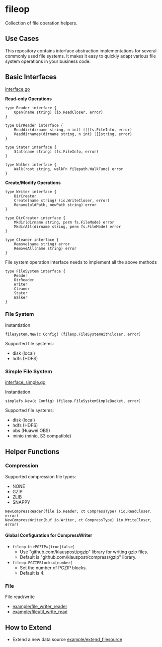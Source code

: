 # fileop

Collection of file operation helpers.

## Use Cases

This repository contains interface abstraction implementations for several commonly used file systems. It makes it easy to quickly adapt various file system operations in your business code.

## Basic Interfaces

[interface.go](interface.go)

**Read-only Operations**

```
type Reader interface {
	Open(name string) (io.ReadCloser, error)
}

type DirReader interface {
	Readdir(dirname string, n int) ([]fs.FileInfo, error)
	Readdirnames(dirname string, n int) ([]string, error)
}

type Stater interface {
	Stat(name string) (fs.FileInfo, error)
}

type Walker interface {
	Walk(root string, walkFn filepath.WalkFunc) error
}
```

**Create/Modify Operations**

```
type Writer interface {
	DirCreator
	Create(name string) (io.WriteCloser, error)
	Rename(oldPath, newPath string) error
}

type DirCreator interface {
	Mkdir(dirname string, perm fs.FileMode) error
	MkdirAll(dirname string, perm fs.FileMode) error
}

type Cleaner interface {
	Remove(name string) error
	RemoveAll(name string) error
}
```

File system operation interface needs to implement all the above methods

```
type FileSystem interface {
	Reader
	DirReader
	Writer
	Cleaner
	Stater
	Walker
}
```

### File System

Instantiation

```
filesystem.New(c Config) (fileop.FileSystemWithCloser, error)
```

Supported file systems:

- disk (local)
- hdfs (HDFS)

### Simple File System

[interface_simple.go](interface_simple.go)

Instantiation

```
simplefs.New(c Config) (fileop.FileSystemSimpleBucket, error) 
```

Supported file systems:

- disk (local)
- hdfs (HDFS)
- obs (Huawei OBS)
- minio (minio, S3 compatible)

## Helper Functions

### Compression

Supported compression file types:

- NONE
- GZIP
- ZLIB
- SNAPPY

```
NewCompressReader(file io.Reader, ct CompressType) (io.ReadCloser, error)
NewCompressWriter(buf io.Writer, ct CompressType) (io.WriteCloser, error)
```

#### Global Configuration for CompressWriter

- `fileop.UsePGZIP=[true|false]` 
  - Use "github.com/klauspost/pgzip" library for writing gzip files.
  - Default is "github.com/klauspost/compress/gzip" library.
- `fileop.PGZIPBlocks=[number]`
  - Set the number of PGZIP blocks.
  - Default is 4.

### File

File read/write

- [example/file_writer_reader](example/file_writer_reader/main.go)
- [example/fileutil_write_read](example/fileutil_write_read/main.go)

## How to Extend

- Extend a new data source [example/extend_filesource](example/extend_filesource/main.go) 

